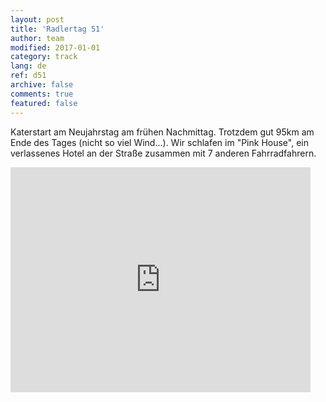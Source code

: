 ```yaml
---   
layout: post 
title: 'Radlertag 51'  
author: team 
modified: 2017-01-01
category: track 
lang: de 
ref: d51
archive: false 
comments: true 
featured: false 
--- 
```


 Katerstart am Neujahrstag am frühen Nachmittag. Trotzdem gut 95km am Ende des Tages (nicht so viel Wind...). Wir schlafen im "Pink House", ein verlassenes Hotel an der Straße zusammen mit 7 anderen Fahrradfahrern.                                                                                                                                                                                                                                                                                        

<iframe width='480' height='360' src='http://track-kit.net/maps_s3/?v=embed&track=234069.gpx' frameborder='0' allowfullscreen></iframe>